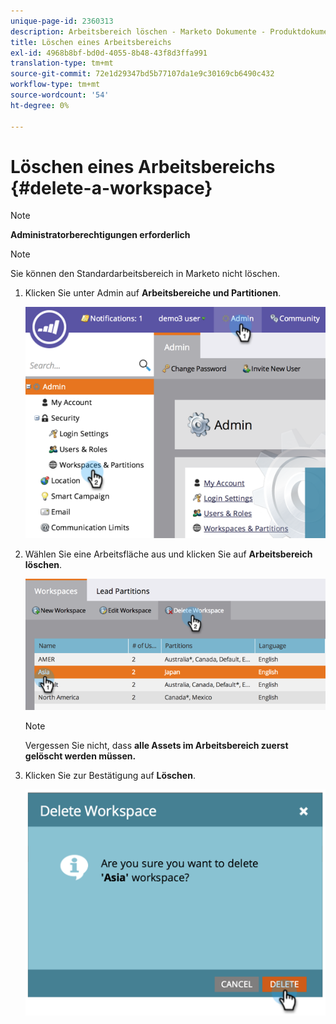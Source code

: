 ```yaml
---
unique-page-id: 2360313
description: Arbeitsbereich löschen - Marketo Dokumente - Produktdokumentation
title: Löschen eines Arbeitsbereichs
exl-id: 4968b8bf-bd0d-4055-8b48-43f8d3ffa991
translation-type: tm+mt
source-git-commit: 72e1d29347bd5b77107da1e9c30169cb6490c432
workflow-type: tm+mt
source-wordcount: '54'
ht-degree: 0%

---
```


# Löschen eines Arbeitsbereichs {#delete-a-workspace}

>[!NOTE]
>
>**Administratorberechtigungen erforderlich**

>[!NOTE]
>
>Sie können den Standardarbeitsbereich in Marketo nicht löschen.

1. Klicken Sie unter Admin auf **Arbeitsbereiche und Partitionen**.

   ![](assets/image2014-9-17-11-3a56-3a34.png)

1. Wählen Sie eine Arbeitsfläche aus und klicken Sie auf **Arbeitsbereich löschen**.

   ![](assets/image2014-9-17-11-3a56-3a50.png)

   >[!NOTE]
   >
   >Vergessen Sie nicht, dass **alle Assets im Arbeitsbereich zuerst gelöscht werden müssen.**

1. Klicken Sie zur Bestätigung auf **Löschen**.

   ![](assets/image2014-9-17-11-3a57-3a1.png)
